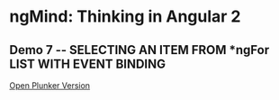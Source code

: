# ngMind: Thinking in Angular 2

## Demo 7 -- SELECTING AN ITEM FROM *ngFor LIST WITH EVENT BINDING

[Open Plunker Version](http://plnkr.co/edit/vhdhAiY6lqJSmK0A4V7V?p=preview)
